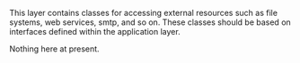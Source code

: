 This layer contains classes for accessing external resources such as file systems, web services, smtp, and so on. These classes should be based on interfaces defined within the application layer.

Nothing here at present.